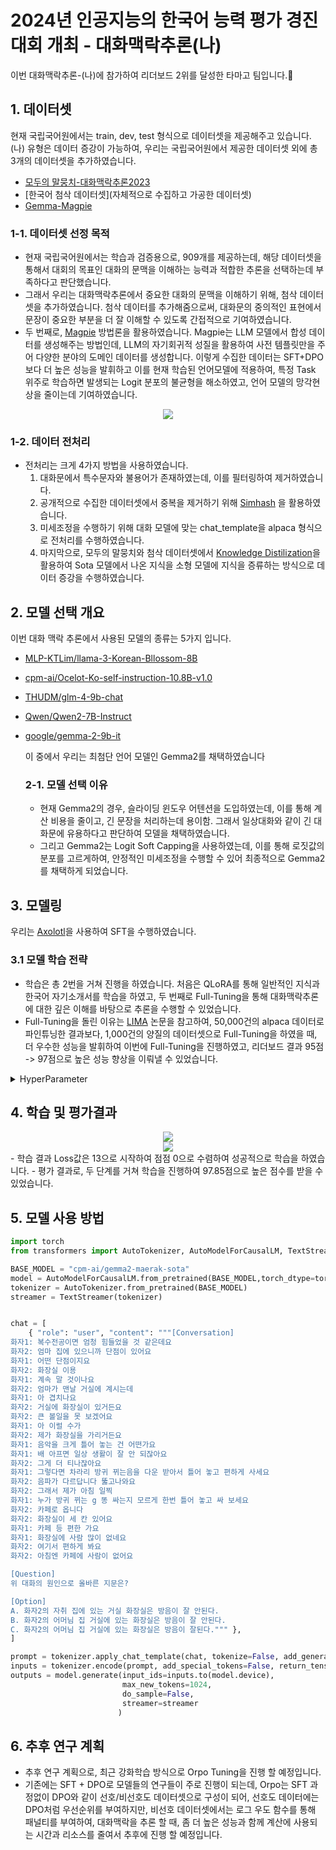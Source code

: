 # 2024년 인공지능의 한국어 능력 평가 경진 대회 개최 - 대화맥락추론(나)
<div align='left'>
  이번 대화맥락추론-(나)에 참가하여 리더보드 2위를 달성한 타마고 팀입니다.🎇
</div>

## 1. 데이터셋
현재 국립국어원에서는 train, dev, test 형식으로 데이터셋을 제공해주고 있습니다. (나) 유형은 데이터 증강이 가능하여, 우리는 국립국어원에서 제공한 데이터셋 외에 총 3개의 데이터셋을  추가하였습니다.
* [모두의 말뭉치-대화맥락추론2023](https://kli.korean.go.kr/corpus/main/requestMain.do#)
* [한국어 첨삭 데이터셋](자체적으로 수집하고 가공한 데이터셋)
* [Gemma-Magpie](https://huggingface.co/datasets/nayohan/Magpie-Gemma2-Pro-200K-Filtered-ko)

### 1-1. 데이터셋 선정 목적
- 현재 국립국어원에서는 학습과 검증용으로, 909개를 제공하는데, 해당 데이터셋을 통해서 대회의 목표인 대화의 문맥을 이해하는 능력과 적합한 추론을 선택하는데 부족하다고 판단했습니다.
- 그래서 우리는 대화맥락추론에서 중요한 대화의 문맥을 이해하기 위해, 첨삭 데이터셋을 추가하였습니다. 첨삭 데이터를 추가해줌으로써, 대화문의 중의적인 표현에서 문장이 중요한 부분을 더 잘 이해할 수 있도록 간접적으로 기여하였습니다.
- 두 번째로, [Magpie](https://github.com/magpie-align/magpie) 방법론을 활용하였습니다. Magpie는 LLM 모델에서 합성 데이터를 생성해주는 방법인데, LLM의 자기회귀적 성질을 활용하여 사전 템플릿만을 주어 다양한 분야의 도메인 데이터를 생성합니다.
  이렇게 수집한 데이터는 SFT+DPO보다 더 높은 성능을 발휘하고 이를 현재 학습된 언어모델에 적용하여, 특정 Task 위주로 학습하면 발생되는 Logit 분포의 불균형을 해소하였고, 언어 모델의 망각현상을 줄이는데 기여하였습니다.

<div align='center'>
  <img src = "image/magpie.png" with="250">
</div>

### 1-2. 데이터 전처리
- 전처리는 크게 4가지 방법을 사용하였습니다.
  1. 대화문에서 특수문자와 불용어가 존재하였는데, 이를 필터링하여 제거하였습니다.
  2. 공개적으로 수집한 데이터셋에서 중복을 제거하기 위해 [Simhash](https://github.com/1e0ng/simhash) 을 활용하였습니다.
  3. 미세조정을 수행하기 위해 대화 모델에 맞는 chat_template을 alpaca 형식으로 전처리를 수행하였습니다.
  4. 마지막으로, 모두의 말뭉치와 첨삭 데이터셋에서 [Knowledge Distilization](https://arxiv.org/pdf/2306.08543)을 활용하여 Sota 모델에서 나온 지식을 소형 모델에 지식을 증류하는 방식으로 데이터 증강을 수행하였습니다.

 ## 2. 모델 선택 개요
 이번 대화 맥락 추론에서 사용된 모델의 종류는 5가지 입니다.
 - [MLP-KTLim/llama-3-Korean-Bllossom-8B](https://huggingface.co/MLP-KTLim/llama-3-Korean-Bllossom-8B)
 - [cpm-ai/Ocelot-Ko-self-instruction-10.8B-v1.0](https://huggingface.co/cpm-ai/Ocelot-Ko-self-instruction-10.8B-v1.0)
 - [THUDM/glm-4-9b-chat](https://huggingface.co/THUDM/glm-4-9b-chat)
 - [Qwen/Qwen2-7B-Instruct](Qwen/Qwen2-7B-Instruct)
 - [google/gemma-2-9b-it](https://huggingface.co/google/gemma-2-9b-it)

   이 중에서 우리는 최첨단 언어 모델인 Gemma2를 채택하였습니다

   ### 2-1. 모델 선택 이유
   - 현재 Gemma2의 경우, 슬라이딩 윈도우 어텐션을 도입하였는데, 이를 통해 계산 비용을 줄이고, 긴 문장을 처리하는데 용이함. 그래서 일상대화와 같이 긴 대화문에 유용하다고 판단하여 모델을 채택하였습니다.
   - 그리고 Gemma2는  Logit Soft Capping을 사용하였는데, 이를 통해 로짓값의 분포를 고르게하여, 안정적인 미세조정을 수행할 수 있어 최종적으로 Gemma2를 채택하게 되었습니다.
  
## 3. 모델링
우리는 [Axolotl](https://github.com/axolotl-ai-cloud/axolotl)을 사용하여 SFT을 수행하였습니다.

### 3.1 모델 학습 전략
- 학습은 총 2번을 거쳐 진행을 하였습니다. 처음은 QLoRA를 통해 일반적인 지식과 한국어 자기소개서를 학습을 하였고, 두 번째로 Full-Tuning을 통해 대화맥락추론에 대한 깊은 이해를 바탕으로 추론을 수행할 수 있었습니다.
- Full-Tuning을 돌린 이유는 [LIMA](https://arxiv.org/pdf/2305.11206) 논문을 참고하여, 50,000건의 alpaca 데이터로 파인튜닝한 결과보다, 1,000건의 양질의 데이터셋으로 Full-Tuning을 하였을 때, 더 우수한 성능을 발휘하여 이번에 Full-Tuning을 진행하였고, 리더보드 결과 95점 -> 97점으로 높은 성능 향상을 이뤄낼 수 있었습니다.

<details>
<summary>HyperParameter</summary>
  
- 'QLORA' 
  - `lora_r`: 16
  - `lora_alpha`: 32
  - `lora_dropout`: 0.05
  - 'lora_target_linear': true
  - 'load_in_4bit': true
  - `torch_dtype`: bfloat16
  - `seed`: 42
  - `epoch`: 5
  - `micro_batch_size`: 4
  - `weight_decay`: 0.05
  - 'weight_ratio' : 0.1
  - `lr_scheduler_type`: "cosine"
  - `warmup_steps`: 20
  - 'learning_rate': 2e-5
  - 'optimizer' : 'adamw_bnb_8bit'
  - `gradient_accumulation_steps`: 4
  - `gradient_checkpointing`: True
  - `max_seq_length`: 1024

- 'Full-Tuning'
  - `torch_dtype`: bfloat16
  - `seed`: 42
  - `epoch`: 5
  - `micro_batch_size`: 3
  - `weight_decay`: 0.05
  - `lr_scheduler`: "cosine"
  - `warmup_steps`: 20
  - 'learning_rate': 2e-5
  - 'optimizer' : 'adamw_bnb_8bit'
  - `gradient_accumulation_steps`: 5
  - `gradient_checkpointing`: True
  - `max_seq_length`: 1024
  - 'sample_packing' : true
  - 'pad_to_sequence_len' : true
</details>

## 4. 학습 및 평가결과
<div align='center'>
  <img src = "image/대화맥락추론.png" with="250">
</div>
<div align='center'>
  <img src = "image/리더보드-대화맥락.png" with="250">
</div>
- 학습 결과 Loss값은 13으로 시작하여 점점 0으로 수렴하여 성공적으로 학습을 하였습니다.
- 평가 결과로, 두 단계를 거쳐 학습을 진행하여 97.85점으로 높은 점수를 받을 수 있었습니다.

## 5. 모델 사용 방법
```python
import torch
from transformers import AutoTokenizer, AutoModelForCausalLM, TextStreamer

BASE_MODEL = "cpm-ai/gemma2-maerak-sota"
model = AutoModelForCausalLM.from_pretrained(BASE_MODEL,torch_dtype=torch.float16, device_map={"":0},)
tokenizer = AutoTokenizer.from_pretrained(BASE_MODEL)
streamer = TextStreamer(tokenizer)


chat = [
    { "role": "user", "content": """[Conversation]
화자1: 복수전공이면 엄청 힘들었을 것 같은데요
화자2: 엄마 집에 있으니까 단점이 있어요
화자1: 어떤 단점이지요
화자2: 화장실 이용
화자1: 계속 말 것이나요
화자2: 엄마가 맨날 거실에 계시는데
화자1: 아 겹치나요
화자2: 거실에 화장실이 있거든요
화자2: 큰 볼일을 못 보겠어요
화자1: 아 이럴 수가
화자2: 제가 화장실을 가리거든요
화자1: 음악을 크게 틀어 놓는 건 어떤가요
화자1: 배 아프면 일상 생활이 잘 안 되잖아요
화자2: 그게 더 티나잖아요
화자1: 그렇다면 차라리 방귀 뀌는음을 다운 받아서 틀어 놓고 편하게 사세요
화자2: 음파가 다르답니다 뚫고나와요
화자2: 그래서 제가 아침 일찍
화자1: 누가 방귀 뀌는 g 똥 싸는지 모르게 한번 틀어 놓고 싸 보세요
화자2: 카페로 옵니다
화자2: 화장실이 세 칸 있어요
화자1: 카페 등 편한 가요
화자1: 화장실에 사람 많이 없네요
화자2: 여기서 편하게 봐요
화자2: 아침엔 카페에 사람이 없어요

[Question]
위 대화의 원인으로 올바른 지문은?

[Option]
A. 화자2의 자취 집에 있는 거실 화장실은 방음이 잘 안된다.
B. 화자2의 어머님 집 거실에 있는 화장실은 방음이 잘 안된다.
C. 화자2의 어머님 집 거실에 있는 화장실은 방음이 잘된다.""" },
]

prompt = tokenizer.apply_chat_template(chat, tokenize=False, add_generation_prompt=True)
inputs = tokenizer.encode(prompt, add_special_tokens=False, return_tensors="pt")
outputs = model.generate(input_ids=inputs.to(model.device), 
                         max_new_tokens=1024,
                         do_sample=False,
                         streamer=streamer
                        )
```

## 6. 추후 연구 계획
- 추후 연구 계획으로, 최근 강화학습 방식으로 Orpo Tuning을 진행 할 예정입니다.
- 기존에는 SFT + DPO로 모델들의 연구들이 주로 진행이 되는데, Orpo는 SFT 과정없이 DPO와 같이 선호/비선호도 데이터셋으로 구성이 되어, 선호도 데이터에는 DPO처럼 우선순위를 부여하지만, 비선호 데이터셋에서는 로그 우도 함수를 통해 패널티를 부여하여, 대화맥락을 추론 할 때, 좀 더 높은 성능과 함께 계산에 사용되는 시간과 리소스를 줄여서 추후에 진행 할 예정입니다.
